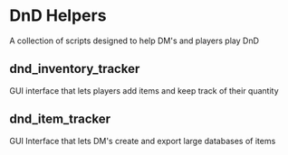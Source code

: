 # DnD Helpers
A collection of scripts designed to help DM's and players play DnD
## dnd_inventory_tracker
GUI interface that lets players add items and keep track of their quantity
## dnd_item_tracker
GUI Interface that lets DM's create and export large databases of items
